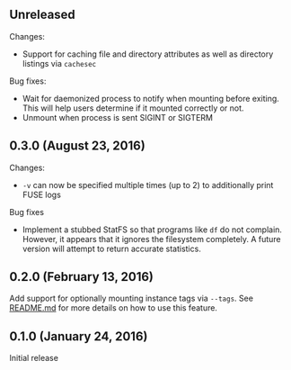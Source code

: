 ## Unreleased

Changes:
* Support for caching file and directory attributes as well as directory
  listings via `cachesec`

Bug fixes:
* Wait for daemonized process to notify when mounting before exiting. This will
  help users determine if it mounted correctly or not.
* Unmount when process is sent SIGINT or SIGTERM

## 0.3.0 (August 23, 2016)

Changes:
* `-v` can now be specified multiple times (up to 2) to additionally print FUSE
  logs

Bug fixes
* Implement a stubbed StatFS so that programs like `df` do not complain.
  However, it appears that it ignores the filesystem completely. A future
  version will attempt to return accurate statistics.

## 0.2.0 (February 13, 2016)

Add support for optionally mounting instance tags via `--tags`. See
[README.md](README.md) for more details on how to use this feature.

## 0.1.0 (January 24, 2016)

Initial release
